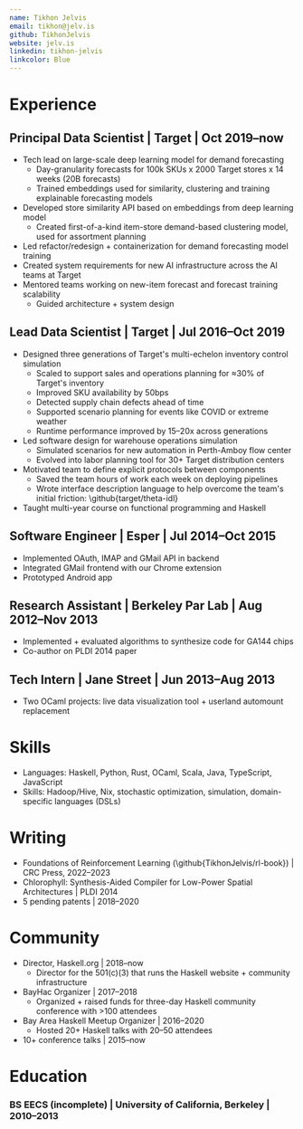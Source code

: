 ```yaml
---
name: Tikhon Jelvis
email: tikhon@jelv.is
github: TikhonJelvis
website: jelv.is
linkedin: tikhon-jelvis
linkcolor: Blue
---
```


# Experience

## Principal Data Scientist | Target | Oct 2019–now

<!-- Describe demand forecasting: different granularities, operations, planning -->

<!-- Consumer Demand Forecasting is an effort to accurately estimate expected demand for products at various (geo)locations and timeperiods, which is critical for planning and operating purposes of a retail business -->

  * Tech lead on large-scale deep learning model for demand forecasting
    * Day-granularity forecasts for 100k SKUs x 2000 Target stores x 14 weeks (20B forecasts)
    * Trained embeddings used for similarity, clustering and training explainable forecasting models
  * Developed store similarity API based on embeddings from deep learning model
    * Created first-of-a-kind item-store demand-based clustering model, used for assortment planning
  * Led refactor/redesign + containerization for demand forecasting model training
  * Created system requirements for new AI infrastructure across the AI teams at Target
  * Mentored teams working on new-item forecast and forecast training scalability
    * Guided architecture + system design

<!-- Split principal role into three larger sub-sections: demand forecasting, architecture/team, evangalizing -->

<!-- Evangalized new technologies to the team  -->
<!-- Example: property-based testing, which helped several teams prevent bugs from getting into production  -->
<!-- Another example... -->

## Lead Data Scientist | Target | Jul 2016–Oct 2019

  * Designed three generations of Target's multi-echelon inventory control simulation
    * Scaled to support sales and operations planning for ≈30% of Target's inventory
    * Improved SKU availability by 50bps
    * Detected supply chain defects ahead of time
    * Supported scenario planning for events like COVID or extreme weather
    * Runtime performance improved by 15–20x across generations
  * Led software design for warehouse operations simulation
    * Simulated scenarios for new automation in Perth-Amboy flow center
    * Evolved into labor planning tool for 30+ Target distribution centers
  * Motivated team to define explicit protocols between components
    * Saved the team hours of work each week on deploying pipelines
    * Wrote interface description language to help overcome the team's initial friction: \github{target/theta-idl}
  * Taught multi-year course on functional programming and Haskell

<!-- Section for open source, talks... etc -->

## Software Engineer | Esper | Jul 2014–Oct 2015

  * Implemented OAuth, IMAP and GMail API in backend
  * Integrated GMail frontend with our Chrome extension
  * Prototyped Android app

## Research Assistant | Berkeley Par Lab | Aug 2012–Nov 2013

  * Implemented + evaluated algorithms to synthesize code for GA144 chips
  * Co-author on PLDI 2014 paper

## Tech Intern | Jane Street | Jun 2013–Aug 2013

  * Two OCaml projects: live data visualization tool + userland automount replacement

# Skills

  * Languages: Haskell, Python, Rust, OCaml, Scala, Java, TypeScript, JavaScript
  * Skills: Hadoop/Hive, Nix, stochastic optimization, simulation, domain-specific languages (DSLs)

# Writing

<!-- Add details about Quora/Stack Overflow/etc -->

  * Foundations of Reinforcement Learning (\github{TikhonJelvis/rl-book}) | CRC Press, 2022–2023
  * Chlorophyll: Synthesis-Aided Compiler for Low-Power Spatial Architectures | PLDI 2014
  * 5 pending patents | 2018–2020

# Community

<!-- Include links + details -->
  
  * Director, Haskell.org | 2018–now
    * Director for the 501(c)(3) that runs the Haskell website + community infrastructure
  * BayHac Organizer | 2017–2018
    * Organized + raised funds for three-day Haskell community conference with >100 attendees
  * Bay Area Haskell Meetup Organizer | 2016–2020
    * Hosted 20+ Haskell talks with 20–50 attendees
  * 10+ conference talks | 2015–now

# Education

### BS EECS (incomplete) | University of California, Berkeley | 2010–2013
